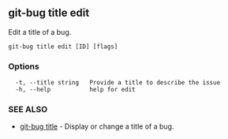 ## git-bug title edit

Edit a title of a bug.

```
git-bug title edit [ID] [flags]
```

### Options

```
  -t, --title string   Provide a title to describe the issue
  -h, --help           help for edit
```

### SEE ALSO

* [git-bug title](git-bug_title.md)	 - Display or change a title of a bug.

